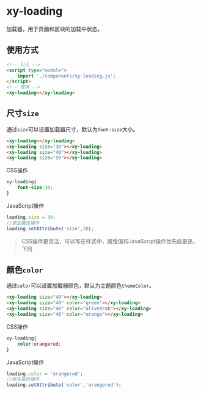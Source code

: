 # xy-loading

加载器，用于页面和区块的加载中状态。

## 使用方式

```html
<!-- 引入 -->
<script type="module">
    import './components/xy-loading.js';
</script>
<!-- 使用 -->
<xy-loading></xy-loading>
```

## 尺寸`size`

通过`size`可以设置加载器尺寸，默认为`font-size`大小。

<xy-loading></xy-loading>
<xy-loading size="30"></xy-loading>
<xy-loading size="40"></xy-loading>
<xy-loading size="50"></xy-loading>

```html
<xy-loading></xy-loading>
<xy-loading size="30"></xy-loading>
<xy-loading size="40"></xy-loading>
<xy-loading size="50"></xy-loading>
```

CSS操作

```css
xy-loading{
    font-size:30;
}
```

JavaScript操作

```js
loading.size = 30;
//原生属性操作
loading.setAttribute('size',30);
```

> CSS操作更灵活，可以写在样式中，属性值和JavaScript操作优先级更高，下同

## 颜色`color`

通过`color`可以设置加载器颜色，默认为主题颜色`themeColor`。

<xy-loading size="40"></xy-loading>
<xy-loading size="40" color="green"></xy-loading>
<xy-loading size="40" color="olivedrab"></xy-loading>
<xy-loading size="40" color="orange"></xy-loading>

```html
<xy-loading size="40"></xy-loading>
<xy-loading size="40" color="green"></xy-loading>
<xy-loading size="40" color="olivedrab"></xy-loading>
<xy-loading size="40" color="orange"></xy-loading>
```

CSS操作

```css
xy-loading{
    color:orangered;
}
```

JavaScript操作

```js
loading.color = 'orangered';
//原生属性操作
loading.setAttribute('color','orangered');
```
